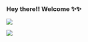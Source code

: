 ### Hey there!! Welcome ✨✨

![](https://komarev.com/ghpvc/?username=shivaamm&color=blueviolet)


<img src="https://i.pinimg.com/originals/da/8d/28/da8d287d2cf4941ed9f77b4c9e60225f.jpg">


<!--
**shivaamm/shivaamm** is a ✨ _special_ ✨ repository because its `README.md` (this file) appears on your GitHub profile.

Here are some ideas to get you started:

- 🔭 I’m currently working on ...
- 🌱 I’m currently learning ...
- 👯 I’m looking to collaborate on ...
- 🤔 I’m looking for help with ...
- 💬 Ask me about ...
- 📫 How to reach me: ...
- 😄 Pronouns: ...
- ⚡ Fun fact: ...
-->
